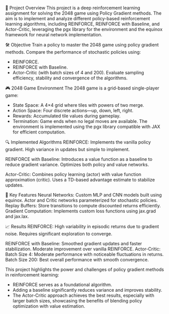 🎯 Project Overview
This project is a deep reinforcement learning assignment for solving the 2048 game using Policy Gradient methods. The aim is to implement and analyze different policy-based reinforcement learning algorithms, including REINFORCE, REINFORCE with Baseline, and Actor-Critic, leveraging the pgx library for the environment and the equinox framework for neural network implementation.

🛠 Objective
Train a policy to master the 2048 game using policy gradient methods.
Compare the performance of stochastic policies using:
- REINFORCE.
- REINFORCE with Baseline.
- Actor-Critic (with batch sizes of 4 and 200).
Evaluate sampling efficiency, stability and convergence of the algorithms.

🎮 2048 Game Environment
The 2048 game is a grid-based single-player game:
- State Space: A 4×4 grid where tiles with powers of two merge.
- Action Space: Four discrete actions—up, down, left, right.
- Rewards: Accumulated tile values during gameplay.
- Termination: Game ends when no legal moves are available.
The environment is implemented using the pgx library compatible with JAX for efficient computation.

🔍 Implemented Algorithms
REINFORCE:
Implements the vanilla policy gradient.
High variance in updates but simple to implement.

REINFORCE with Baseline:
Introduces a value function as a baseline to reduce gradient variance.
Optimizes both policy and value networks.

Actor-Critic:
Combines policy learning (actor) with value function approximation (critic).
Uses a TD-based advantage estimate to stabilize updates.

🧠 Key Features
Neural Networks:
Custom MLP and CNN models built using equinox.
Actor and Critic networks parameterized for stochastic policies.
Replay Buffers:
Store transitions to compute discounted returns efficiently.
Gradient Computation:
Implements custom loss functions using jax.grad and jax.lax.

📈 Results
REINFORCE:
High variability in episodic returns due to gradient noise.
Requires significant exploration to converge.

REINFORCE with Baseline:
Smoothed gradient updates and faster stabilization.
Moderate improvement over vanilla REINFORCE.
Actor-Critic:
Batch Size 4:
Moderate performance with noticeable fluctuations in returns.
Batch Size 200:
Best overall performance with smooth convergence.

This project highlights the power and challenges of policy gradient methods in reinforcement learning:
- REINFORCE serves as a foundational algorithm.
- Adding a baseline significantly reduces variance and improves stability.
- The Actor-Critic approach achieves the best results, especially with larger batch sizes, showcasing the benefits of blending policy optimization with value estimation.
